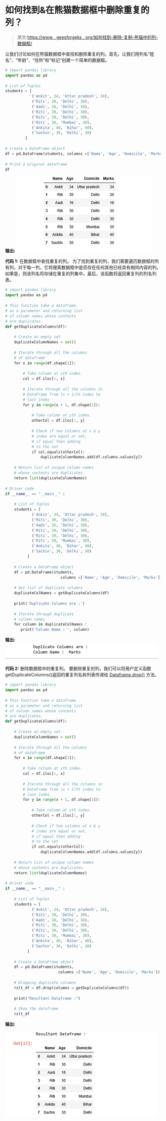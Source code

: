 # 如何找到&在熊猫数据框中删除重复的列？

> 原文:[https://www . geesforgeks . org/如何找到-删除-复制-熊猫中的列-数据框/](https://www.geeksforgeeks.org/how-to-find-drop-duplicate-columns-in-a-pandas-dataframe/)

让我们讨论如何在熊猫数据框中查找和删除重复的列。首先，让我们用列名“姓名”、“年龄”、“住所”和“标记”创建一个简单的数据框。

```py
# Import pandas library 
import pandas as pd

# List of Tuples
students = [
            ('Ankit', 34, 'Uttar pradesh', 34),
            ('Riti', 30, 'Delhi', 30),
            ('Aadi', 16, 'Delhi', 16),
            ('Riti', 30, 'Delhi', 30),
            ('Riti', 30, 'Delhi', 30),
            ('Riti', 30, 'Mumbai', 30),
            ('Ankita', 40, 'Bihar', 40),
            ('Sachin', 30, 'Delhi', 30)
         ]

# Create a DataFrame object
df = pd.DataFrame(students, columns =['Name', 'Age', 'Domicile', 'Marks'])

# Print a original dataframe
df
```

**输出:**
![Dataframe_1](img/a1f1036404117b7972671a9ebe0e8875.png)

**代码 1:** 在数据框中查找重复的列。
为了找到重复的列，我们需要遍历数据框的所有列，对于每一列，它将搜索数据框中是否存在任何其他已经具有相同内容的列。如果是，则该列名将存储在重复的列集中。最后，该函数将返回重复列的列名列表。

```py
# import pandas library 
import pandas as pd

# This function take a dataframe
# as a parameter and returning list
# of column names whose contents 
# are duplicates.
def getDuplicateColumns(df):

    # Create an empty set
    duplicateColumnNames = set()

    # Iterate through all the columns 
    # of dataframe
    for x in range(df.shape[1]):

        # Take column at xth index.
        col = df.iloc[:, x]

        # Iterate through all the columns in
        # DataFrame from (x + 1)th index to
        # last index
        for y in range(x + 1, df.shape[1]):

            # Take column at yth index.
            otherCol = df.iloc[:, y]

            # Check if two columns at x & y
            # index are equal or not,
            # if equal then adding 
            # to the set
            if col.equals(otherCol):
                duplicateColumnNames.add(df.columns.values[y])

    # Return list of unique column names 
    # whose contents are duplicates.
    return list(duplicateColumnNames)

# Driver code
if __name__ == "__main__" :

    # List of Tuples
    students = [
            ('Ankit', 34, 'Uttar pradesh', 34),
            ('Riti', 30, 'Delhi', 30),
            ('Aadi', 16, 'Delhi', 16),
            ('Riti', 30, 'Delhi', 30),
            ('Riti', 30, 'Delhi', 30),
            ('Riti', 30, 'Mumbai', 30),
            ('Ankita', 40, 'Bihar', 40),
            ('Sachin', 30, 'Delhi', 30)
          ]

    # Create a DataFrame object
    df = pd.DataFrame(students, 
                         columns =['Name', 'Age', 'Domicile', 'Marks'])

    # Get list of duplicate columns
    duplicateColNames = getDuplicateColumns(df)

    print('Duplicate Columns are :')

    # Iterate through duplicate
    # column names
    for column in duplicateColNames :
       print('Column Name : ', column)
```

**输出:**
![duplicate column name](img/fc9d95f6208626c90c5e72a15339fb80.png)

**代码 2:** 删除数据框中的重复列。
要删除重复的列，我们可以将用户定义函数 getDuplicateColumns()返回的重复列名称列表传递给 [Dataframe.drop()](https://www.geeksforgeeks.org/python-delete-rows-columns-from-dataframe-using-pandas-drop/) 方法。

```py
# import pandas library 
import pandas as pd

# This function take a dataframe
# as a parameter and returning list
# of column names whose contents 
# are duplicates.
def getDuplicateColumns(df):

    # Create an empty set
    duplicateColumnNames = set()

    # Iterate through all the columns 
    # of dataframe
    for x in range(df.shape[1]):

        # Take column at xth index.
        col = df.iloc[:, x]

        # Iterate through all the columns in
        # DataFrame from (x + 1)th index to
        # last index
        for y in range(x + 1, df.shape[1]):

            # Take column at yth index.
            otherCol = df.iloc[:, y]

            # Check if two columns at x & y
            # index are equal or not,
            # if equal then adding 
            # to the set
            if col.equals(otherCol):
                duplicateColumnNames.add(df.columns.values[y])

    # Return list of unique column names 
    # whose contents are duplicates.
    return list(duplicateColumnNames)

# Driver code
if __name__ == "__main__" :

    # List of Tuples
    students = [
            ('Ankit', 34, 'Uttar pradesh', 34),
            ('Riti', 30, 'Delhi', 30),
            ('Aadi', 16, 'Delhi', 16),
            ('Riti', 30, 'Delhi', 30),
            ('Riti', 30, 'Delhi', 30),
            ('Riti', 30, 'Mumbai', 30),
            ('Ankita', 40, 'Bihar', 40),
            ('Sachin', 30, 'Delhi', 30)
          ]

    # Create a DataFrame object
    df = pd.DataFrame(students, 
                        columns =['Name', 'Age', 'Domicile', 'Marks'])

    # Dropping duplicate columns
    rslt_df = df.drop(columns = getDuplicateColumns(df))

    print("Resultant Dataframe :")

    # Show the dataframe
    rslt_df
```

**输出:**

![Dataframe](img/ad6fcb26c6adf66d7986577f593869a5.png)